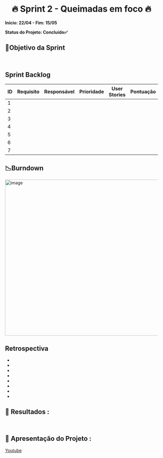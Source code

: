 <h1 align="center"> 🔥 Sprint 2 - Queimadas em foco 🔥 </h1>

**Início: 22/04 - Fim: 15/05**

**Status do Projeto: Concluído✅**

<span id="objetivo">
  
## 📌Objetivo da Sprint
<br>

## Sprint Backlog

| ID | Requisito          | Responsável | Prioridade | User Stories                                                 | Pontuação | Definition of Done                                           |
|----|--------------------|-------------|------------|--------------------------------------------------------------|-----------|--------------------------------------------------------------|
| 1  | 
| 2  | 
| 3  |
| 4  |
| 5  |
| 6  |
| 7  |



## 📉Burndown

<img width="513" alt="image" src="">


</br>

## Retrospectiva

* 
* 
* 
* 
* 
* 
* 
* 
  

## 🔗 Resultados :



<br>

## 🎥 Apresentação do Projeto :

<a href="">Youtube</a>

<br>
